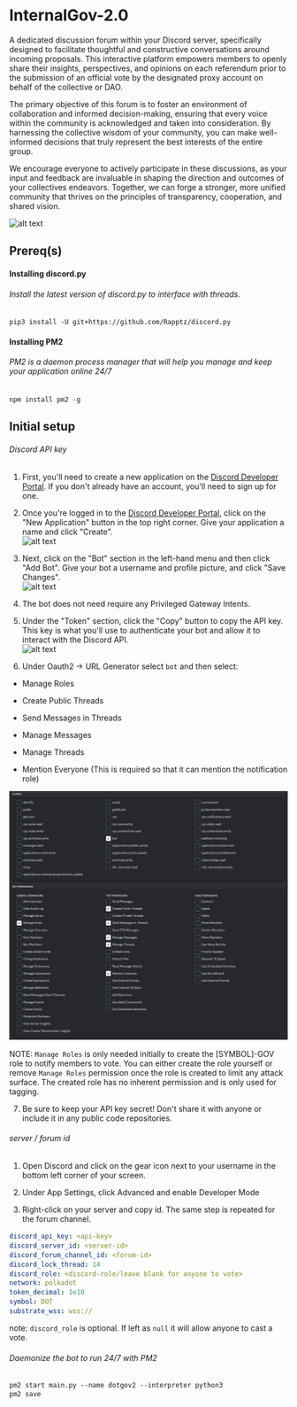 # InternalGov-2.0
A dedicated discussion forum within your Discord server, specifically designed to facilitate thoughtful and constructive conversations around incoming proposals. This interactive platform empowers members to openly share their insights, perspectives, and opinions on each referendum prior to the submission of an official vote by the designated proxy account on behalf of the collective or DAO.

The primary objective of this forum is to foster an environment of collaboration and informed decision-making, ensuring that every voice within the community is acknowledged and taken into consideration. By harnessing the collective wisdom of your community, you can make well-informed decisions that truly represent the best interests of the entire group.

We encourage everyone to actively participate in these discussions, as your input and feedback are invaluable in shaping the direction and outcomes of your collectives endeavors. Together, we can forge a stronger, more unified community that thrives on the principles of transparency, cooperation, and shared vision.

![alt text](https://i.imgur.com/6pzTU9f.png)

## Prereq(s)
#### Installing discord.py
###### Install the latest version of discord.py to interface with threads.
`pip3 install -U git+https://github.com/Rapptz/discord.py`


#### Installing PM2
###### PM2 is a daemon process manager that will help you manage and keep your application online 24/7 
`npm install pm2 -g`


## Initial setup
###### Discord API key
1. First, you'll need to create a new application on the [Discord Developer Portal](https://discord.com/developers/applications). If you don't already have an account, you'll need to sign up for one.


2. Once you're logged in to the [Discord Developer Portal](https://discord.com/developers/applications), click on the "New Application" button in the top right corner. Give your application a name and click "Create".  
![alt text](https://i.imgur.com/bHTgBIX.png)


3. Next, click on the "Bot" section in the left-hand menu and then click "Add Bot". Give your bot a username and profile picture, and click "Save Changes".  
![alt text](https://i.imgur.com/kxHZxsV.png)

4. The bot does not need require any Privileged Gateway Intents.


5. Under the "Token" section, click the "Copy" button to copy the API key. This key is what you'll use to authenticate your bot and allow it to interact with the Discord API.  
![alt text](https://i.imgur.com/2zhE3qT.png)

6. Under Oauth2 -> URL Generator select `bot` and then select: 

- Manage Roles

- Create Public Threads

- Send Messages in Threads

- Manage Messages

- Manage Threads

- Mention Everyone (This is required so that it can mention the notification role)

![](bot_permissions.png)

NOTE: `Manage Roles` is only needed initially to create the [SYMBOL]-GOV role to notify members to vote. You can either create the role yourself or remove `Manage Roles` permission once the role is created to limit any attack surface. The created role has no inherent permission and is only used for tagging.

7. Be sure to keep your API key secret! Don't share it with anyone or include it in any public code repositories.

###### server / forum id
1. Open Discord and click on the gear icon next to your username in the bottom left corner of your screen.


2. Under App Settings, click Advanced and enable Developer Mode


3. Right-click on your server and copy id. The same step is repeated for the forum channel.


```yaml
discord_api_key: <api-key>
discord_server_id: <server-id>
discord_forum_channel_id: <forum-id>
discord_lock_thread: 14
discord_role: <discord-role/leave blank for anyone to vote>
network: polkadot
token_decimal: 1e10
symbol: DOT
substrate_wss: wss://
```
note: `discord_role` is optional. If left as `null` it will allow anyone to cast a vote.

###### Daemonize the bot to run 24/7 with PM2
```shell
pm2 start main.py --name dotgov2 --interpreter python3
pm2 save
```